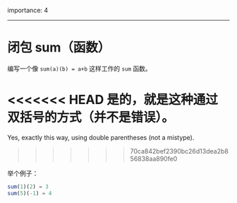 importance: 4

---

# 闭包 sum（函数）

编写一个像 `sum(a)(b) = a+b` 这样工作的 `sum` 函数。

<<<<<<< HEAD
是的，就是这种通过双括号的方式（并不是错误）。
=======
Yes, exactly this way, using double parentheses (not a mistype).
>>>>>>> 70ca842bef2390bc26d13dea2b856838aa890fe0

举个例子：

```js
sum(1)(2) = 3
sum(5)(-1) = 4
```

